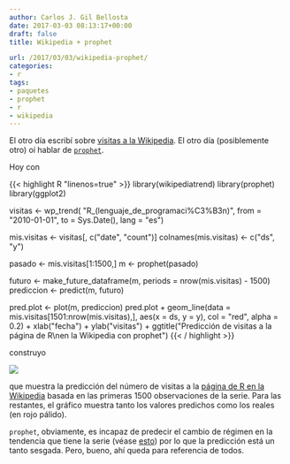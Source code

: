 ```yaml
---
author: Carlos J. Gil Bellosta
date: 2017-03-03 08:13:17+00:00
draft: false
title: Wikipedia + prophet

url: /2017/03/03/wikipedia-prophet/
categories:
- r
tags:
- paquetes
- prophet
- r
- wikipedia
---
```


El otro día escribí sobre [visitas a la Wikipedia](https://www.datanalytics.com/2017/02/27/consultando-el-numero-de-visitas-a-paginas-de-la-wikipedia-con-r/). El otro día (posiblemente otro) oí hablar de [`prophet`](https://cran.r-project.org/web/packages/prophet/index.html).

Hoy con

{{< highlight R "linenos=true" >}}
library(wikipediatrend)
library(prophet)
library(ggplot2)

visitas <- wp_trend(
    "R_(lenguaje_de_programaci%C3%B3n)",
    from = "2010-01-01", to = Sys.Date(),
    lang = "es")

mis.visitas <- visitas[, c("date", "count")]
colnames(mis.visitas) <- c("ds", "y")

pasado <- mis.visitas[1:1500,]
m <- prophet(pasado)

futuro <- make_future_dataframe(m,
    periods = nrow(mis.visitas) - 1500)
prediccion <- predict(m, futuro)

pred.plot <- plot(m, prediccion)
pred.plot +
    geom_line(data = mis.visitas[1501:nrow(mis.visitas),],
        aes(x = ds, y = y), col = "red", alpha = 0.2) +
    xlab("fecha") + ylab("visitas") +
    ggtitle("Predicción de visitas a la página de R\nen la Wikipedia con prophet")
{{< / highlight >}}



construyo

![](/wp-uploads/2017/03/prediccion_wikipedia_prophet.png)


que muestra la predicción del número de visitas a la [página de R en la Wikipedia](https://es.wikipedia.org/wiki/R_(lenguaje_de_programaci%C3%B3n)) basada en las primeras 1500 observaciones de la serie. Para las restantes, el gráfico muestra tanto los valores predichos como los reales (en rojo pálido).

`prophet`, obviamente, es incapaz de predecir el cambio de régimen en la tendencia que tiene la serie (véase [esto](https://www.datanalytics.com/2017/02/27/consultando-el-numero-de-visitas-a-paginas-de-la-wikipedia-con-r/)) por lo que la predicción está un tanto sesgada. Pero, bueno, ahí queda para referencia de todos.

